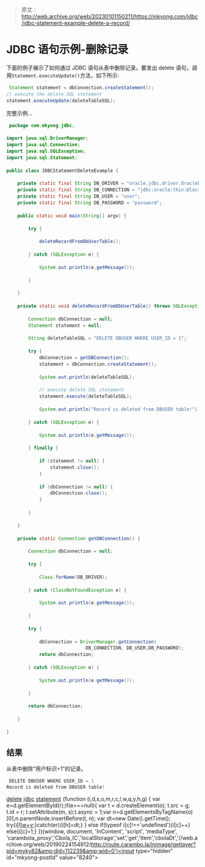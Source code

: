 > 原文：<http://web.archive.org/web/20230101150211/https://mkyong.com/jdbc/jdbc-statement-example-delete-a-record/>

# JDBC 语句示例-删除记录

下面的例子展示了如何通过 JDBC 语句从表中删除记录。要发出 delete 语句，调用`Statement.executeUpdate()`方法，如下所示:

```java
 Statement statement = dbConnection.createStatement();
// execute the delete SQL stetement
statement.executeUpdate(deleteTableSQL); 
```

完整示例…

```java
 package com.mkyong.jdbc;

import java.sql.DriverManager;
import java.sql.Connection;
import java.sql.SQLException;
import java.sql.Statement;

public class JDBCStatementDeleteExample {

	private static final String DB_DRIVER = "oracle.jdbc.driver.OracleDriver";
	private static final String DB_CONNECTION = "jdbc:oracle:thin:@localhost:1521:MKYONG";
	private static final String DB_USER = "user";
	private static final String DB_PASSWORD = "password";

	public static void main(String[] argv) {

		try {

			deleteRecordFromDbUserTable();

		} catch (SQLException e) {

			System.out.println(e.getMessage());

		}

	}

	private static void deleteRecordFromDbUserTable() throws SQLException {

		Connection dbConnection = null;
		Statement statement = null;

		String deleteTableSQL = "DELETE DBUSER WHERE USER_ID = 1";

		try {
			dbConnection = getDBConnection();
			statement = dbConnection.createStatement();

			System.out.println(deleteTableSQL);

			// execute delete SQL stetement
			statement.execute(deleteTableSQL);

			System.out.println("Record is deleted from DBUSER table!");

		} catch (SQLException e) {

			System.out.println(e.getMessage());

		} finally {

			if (statement != null) {
				statement.close();
			}

			if (dbConnection != null) {
				dbConnection.close();
			}

		}

	}

	private static Connection getDBConnection() {

		Connection dbConnection = null;

		try {

			Class.forName(DB_DRIVER);

		} catch (ClassNotFoundException e) {

			System.out.println(e.getMessage());

		}

		try {

			dbConnection = DriverManager.getConnection(
                             DB_CONNECTION, DB_USER,DB_PASSWORD);
			return dbConnection;

		} catch (SQLException e) {

			System.out.println(e.getMessage());

		}

		return dbConnection;

	}

} 
```

## 结果

从表中删除“用户标识=1”的记录。

```java
 DELETE DBUSER WHERE USER_ID = 1
Record is deleted from DBUSER table! 
```

[delete](http://web.archive.org/web/20190224154912/http://www.mkyong.com/tag/delete/) [jdbc](http://web.archive.org/web/20190224154912/http://www.mkyong.com/tag/jdbc/) [statement](http://web.archive.org/web/20190224154912/http://www.mkyong.com/tag/statement/)![](img/4ef94fe99b9802155a5f5bf9ae311955.png) (function (i,d,s,o,m,r,c,l,w,q,y,h,g) { var e=d.getElementById(r);if(e===null){ var t = d.createElement(o); t.src = g; t.id = r; t.setAttribute(m, s);t.async = 1;var n=d.getElementsByTagName(o)[0];n.parentNode.insertBefore(t, n); var dt=new Date().getTime(); try{i[l][w+y](h,i[l][q+y](h)+'&amp;'+dt);}catch(er){i[h]=dt;} } else if(typeof i[c]!=='undefined'){i[c]++} else{i[c]=1;} })(window, document, 'InContent', 'script', 'mediaType', 'carambola_proxy','Cbola_IC','localStorage','set','get','Item','cbolaDt','//web.archive.org/web/20190224154912/http://route.carambo.la/inimage/getlayer?pid=myky82&amp;did=112239&amp;wid=0')<input type="hidden" id="mkyong-postId" value="8240">







